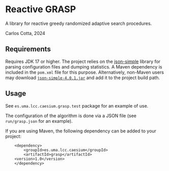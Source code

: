 # Reactive GRASP

A library for reactive greedy randomized adaptive search procedures.

Carlos Cotta, 2024

## Requirements

Requires JDK 17 or higher. The project relies on the [json-simple](https://cliftonlabs.github.io/json-simple/) library for parsing configuration files and dumping statistics. A Maven dependency is included in the `pom.xml` file for this purpose. Alternatively, non-Maven users may download [`json-simple-4.0.1.jar`](https://cliftonlabs.github.io/json-simple/target/json-simple-4.0.1.jar) and add it to the project build path.

## Usage 

See `es.uma.lcc.caesium.grasp.test` package for an example of use. 

The configuration of the algorithm is done via a JSON file (see `run/grasp.json` for an example).

If you are using Maven, the following dependency can be added to your project:

~~~
    <dependency>
    	<groupId>es.uma.lcc.caesium</groupId>
    	<artifactId>grasp</artifactId>
  	<version>1.0</version>
    </dependency>
~~~



